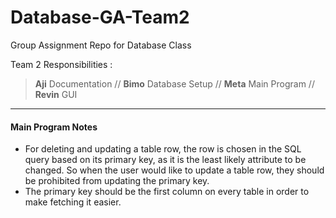 # Database-GA-Team2
Group Assignment Repo for Database Class

Team 2 Responsibilities :

> **Aji** Documentation // **Bimo** Database Setup // **Meta** Main Program // **Revin** GUI

----------

#### Main Program Notes
- For deleting and updating a table row, the row is chosen in the SQL query based on its primary key, as it is the least likely attribute to be changed. So when the user would like to update a table row, they should be prohibited from updating the primary key.
- The primary key should be the first column on every table in order to make fetching it easier.
